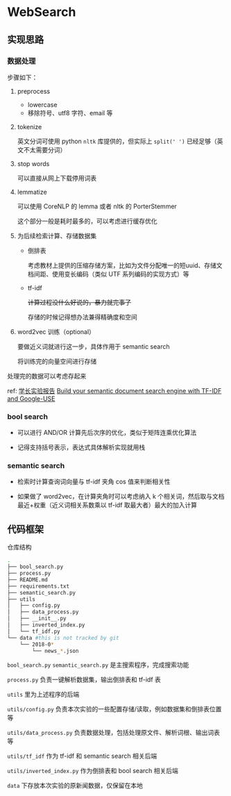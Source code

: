 # WebSearch

## 实现思路

### 数据处理

步骤如下：

1. preprocess
   - lowercase
   - 移除符号、utf8 字符、email 等

2. tokenize

   英文分词可使用 python `nltk` 库提供的，但实际上 `split(' ')` 已经足够（英文不太需要分词）

3. stop words

   可以直接从网上下载停用词表

4. lemmatize

   可以使用 CoreNLP 的 lemma 或者 nltk 的 PorterStemmer

   这个部分一般是耗时最多的，可以考虑进行缓存优化
   
5. 为后续检索计算、存储数据集

   - 倒排表

     考虑教材上提供的压缩存储方案，比如为文件分配唯一的短uuid、存储文档间距、使用变长编码（类似 UTF 系列编码的实现方式）等

   - tf-idf

     <s>计算过程没什么好说的，暴力就完事了</s>

     存储的时候记得想办法兼得精确度和空间

6. word2vec 训练（optional）

   要做近义词就进行这一步，具体作用于 semantic search

   将训练完的向量空间进行存储

处理完的数据可以考虑存起来

ref: [学长实验报告](https://github.com/hardyho/WebInfo-Lab/blob/main/lab1/%E5%AE%9E%E9%AA%8C%E6%8A%A5%E5%91%8A.md) [Build your semantic document search engine with TF-IDF and Google-USE](https://medium.com/analytics-vidhya/build-your-semantic-document-search-engine-with-tf-idf-and-google-use-c836bf5f27fb)

### bool search

- 可以进行 AND/OR 计算先后次序的优化，类似于矩阵连乘优化算法

- 记得支持括号表示，表达式具体解析实现就用栈

### semantic search

- 检索时计算查询词向量与 tf-idf 夹角 cos 值来判断相关性

- 如果做了 word2vec，在计算夹角时可以考虑纳入 k 个相关词，然后取与文档最近+权重（近义词相关系数乘以 tf-idf 取最大者）最大的加入计算

## 代码框架

仓库结构

~~~~bash
.
├── bool_search.py
├── process.py
├── README.md
├── requirements.txt
├── semantic_search.py
├── utils
│   ├── config.py
│   ├── data_process.py
│   ├── __init__.py
│   ├── inverted_index.py
│   └── tf_idf.py
└── data #this is not tracked by git
    └── 2018-0*
        └── news_*.json
~~~~

`bool_search.py` `semantic_search.py` 是主搜索程序，完成搜索功能

`process.py` 负责一键解析数据集，输出倒排表和 tf-idf 表

`utils` 里为上述程序的后端

`utils/config.py` 负责本次实验的一些配置存储/读取，例如数据集和倒排表位置等

`utils/data_process.py` 负责数据处理，包括处理原文件、解析词根、输出词表等

`utils/tf_idf` 作为 tf-idf 和 semantic search 相关后端

`utils/inverted_index.py` 作为倒排表和 bool search 相关后端

`data` 下存放本次实验的原新闻数据，仅保留在本地